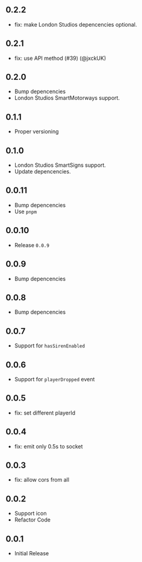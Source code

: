 ## 0.2.2

- fix: make London Studios depencencies optional.

## 0.2.1

- fix: use API method (#39) (@jxckUK)

## 0.2.0

- Bump depencencies
- London Studios SmartMotorways support.

## 0.1.1

- Proper versioning

## 0.1.0

- London Studios SmartSigns support.
- Update depencencies.

## 0.0.11

- Bump depencencies
- Use `pnpm`

## 0.0.10

- Release `0.0.9`

## 0.0.9

- Bump depencencies

## 0.0.8

- Bump depencencies

## 0.0.7

- Support for `hasSirenEnabled`

## 0.0.6

- Support for `playerDropped` event

## 0.0.5

- fix: set different playerId

## 0.0.4

- fix: emit only 0.5s to socket

## 0.0.3

- fix: allow cors from all

## 0.0.2

- Support icon
- Refactor Code

## 0.0.1

- Initial Release
